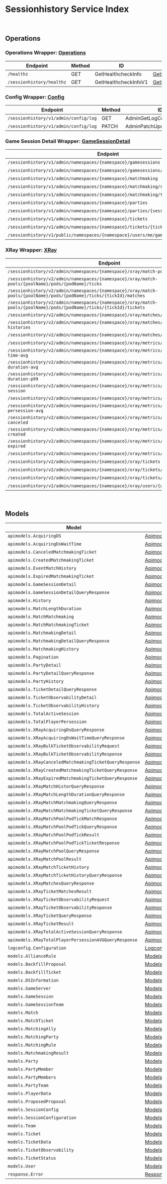 # Sessionhistory Service Index

&nbsp;  

## Operations

### Operations Wrapper:  [Operations](../../src/main/java/net/accelbyte/sdk/api/sessionhistory/wrappers/Operations.java)
| Endpoint | Method | ID | Class | Example |
|---|---|---|---|---|
| `/healthz` | GET | GetHealthcheckInfo | [GetHealthcheckInfo](../../src/main/java/net/accelbyte/sdk/api/sessionhistory/operations/operations/GetHealthcheckInfo.java) | [GetHealthcheckInfo](../../samples/cli/src/main/java/net/accelbyte/sdk/cli/api/sessionhistory/operations/GetHealthcheckInfo.java) |
| `/sessionhistory/healthz` | GET | GetHealthcheckInfoV1 | [GetHealthcheckInfoV1](../../src/main/java/net/accelbyte/sdk/api/sessionhistory/operations/operations/GetHealthcheckInfoV1.java) | [GetHealthcheckInfoV1](../../samples/cli/src/main/java/net/accelbyte/sdk/cli/api/sessionhistory/operations/GetHealthcheckInfoV1.java) |

### Config Wrapper:  [Config](../../src/main/java/net/accelbyte/sdk/api/sessionhistory/wrappers/Config.java)
| Endpoint | Method | ID | Class | Example |
|---|---|---|---|---|
| `/sessionhistory/v1/admin/config/log` | GET | AdminGetLogConfig | [AdminGetLogConfig](../../src/main/java/net/accelbyte/sdk/api/sessionhistory/operations/config/AdminGetLogConfig.java) | [AdminGetLogConfig](../../samples/cli/src/main/java/net/accelbyte/sdk/cli/api/sessionhistory/config/AdminGetLogConfig.java) |
| `/sessionhistory/v1/admin/config/log` | PATCH | AdminPatchUpdateLogConfig | [AdminPatchUpdateLogConfig](../../src/main/java/net/accelbyte/sdk/api/sessionhistory/operations/config/AdminPatchUpdateLogConfig.java) | [AdminPatchUpdateLogConfig](../../samples/cli/src/main/java/net/accelbyte/sdk/cli/api/sessionhistory/config/AdminPatchUpdateLogConfig.java) |

### Game Session Detail Wrapper:  [GameSessionDetail](../../src/main/java/net/accelbyte/sdk/api/sessionhistory/wrappers/GameSessionDetail.java)
| Endpoint | Method | ID | Class | Example |
|---|---|---|---|---|
| `/sessionhistory/v1/admin/namespaces/{namespace}/gamesessions` | GET | AdminQueryGameSessionDetail | [AdminQueryGameSessionDetail](../../src/main/java/net/accelbyte/sdk/api/sessionhistory/operations/game_session_detail/AdminQueryGameSessionDetail.java) | [AdminQueryGameSessionDetail](../../samples/cli/src/main/java/net/accelbyte/sdk/cli/api/sessionhistory/game_session_detail/AdminQueryGameSessionDetail.java) |
| `/sessionhistory/v1/admin/namespaces/{namespace}/gamesessions/{sessionId}` | GET | GetGameSessionDetail | [GetGameSessionDetail](../../src/main/java/net/accelbyte/sdk/api/sessionhistory/operations/game_session_detail/GetGameSessionDetail.java) | [GetGameSessionDetail](../../samples/cli/src/main/java/net/accelbyte/sdk/cli/api/sessionhistory/game_session_detail/GetGameSessionDetail.java) |
| `/sessionhistory/v1/admin/namespaces/{namespace}/matchmaking` | GET | AdminQueryMatchmakingDetail | [AdminQueryMatchmakingDetail](../../src/main/java/net/accelbyte/sdk/api/sessionhistory/operations/game_session_detail/AdminQueryMatchmakingDetail.java) | [AdminQueryMatchmakingDetail](../../samples/cli/src/main/java/net/accelbyte/sdk/cli/api/sessionhistory/game_session_detail/AdminQueryMatchmakingDetail.java) |
| `/sessionhistory/v1/admin/namespaces/{namespace}/matchmaking/session/{sessionId}` | GET | AdminGetMatchmakingDetailBySessionID | [AdminGetMatchmakingDetailBySessionID](../../src/main/java/net/accelbyte/sdk/api/sessionhistory/operations/game_session_detail/AdminGetMatchmakingDetailBySessionID.java) | [AdminGetMatchmakingDetailBySessionID](../../samples/cli/src/main/java/net/accelbyte/sdk/cli/api/sessionhistory/game_session_detail/AdminGetMatchmakingDetailBySessionID.java) |
| `/sessionhistory/v1/admin/namespaces/{namespace}/matchmaking/ticket/{ticketId}` | GET | AdminGetMatchmakingDetailByTicketID | [AdminGetMatchmakingDetailByTicketID](../../src/main/java/net/accelbyte/sdk/api/sessionhistory/operations/game_session_detail/AdminGetMatchmakingDetailByTicketID.java) | [AdminGetMatchmakingDetailByTicketID](../../samples/cli/src/main/java/net/accelbyte/sdk/cli/api/sessionhistory/game_session_detail/AdminGetMatchmakingDetailByTicketID.java) |
| `/sessionhistory/v1/admin/namespaces/{namespace}/parties` | GET | AdminQueryPartyDetail | [AdminQueryPartyDetail](../../src/main/java/net/accelbyte/sdk/api/sessionhistory/operations/game_session_detail/AdminQueryPartyDetail.java) | [AdminQueryPartyDetail](../../samples/cli/src/main/java/net/accelbyte/sdk/cli/api/sessionhistory/game_session_detail/AdminQueryPartyDetail.java) |
| `/sessionhistory/v1/admin/namespaces/{namespace}/parties/{sessionId}` | GET | GetPartyDetail | [GetPartyDetail](../../src/main/java/net/accelbyte/sdk/api/sessionhistory/operations/game_session_detail/GetPartyDetail.java) | [GetPartyDetail](../../samples/cli/src/main/java/net/accelbyte/sdk/cli/api/sessionhistory/game_session_detail/GetPartyDetail.java) |
| `/sessionhistory/v1/admin/namespaces/{namespace}/tickets` | GET | AdminQueryTicketDetail | [AdminQueryTicketDetail](../../src/main/java/net/accelbyte/sdk/api/sessionhistory/operations/game_session_detail/AdminQueryTicketDetail.java) | [AdminQueryTicketDetail](../../samples/cli/src/main/java/net/accelbyte/sdk/cli/api/sessionhistory/game_session_detail/AdminQueryTicketDetail.java) |
| `/sessionhistory/v1/admin/namespaces/{namespace}/tickets/{ticketId}` | GET | AdminTicketDetailGetByTicketID | [AdminTicketDetailGetByTicketID](../../src/main/java/net/accelbyte/sdk/api/sessionhistory/operations/game_session_detail/AdminTicketDetailGetByTicketID.java) | [AdminTicketDetailGetByTicketID](../../samples/cli/src/main/java/net/accelbyte/sdk/cli/api/sessionhistory/game_session_detail/AdminTicketDetailGetByTicketID.java) |
| `/sessionhistory/v1/public/namespaces/{namespace}/users/me/gamesessions` | GET | PublicQueryGameSessionMe | [PublicQueryGameSessionMe](../../src/main/java/net/accelbyte/sdk/api/sessionhistory/operations/game_session_detail/PublicQueryGameSessionMe.java) | [PublicQueryGameSessionMe](../../samples/cli/src/main/java/net/accelbyte/sdk/cli/api/sessionhistory/game_session_detail/PublicQueryGameSessionMe.java) |

### XRay Wrapper:  [XRay](../../src/main/java/net/accelbyte/sdk/api/sessionhistory/wrappers/XRay.java)
| Endpoint | Method | ID | Class | Example |
|---|---|---|---|---|
| `/sessionhistory/v2/admin/namespaces/{namespace}/xray/match-pools/{poolName}` | GET | QueryXrayMatchPool | [QueryXrayMatchPool](../../src/main/java/net/accelbyte/sdk/api/sessionhistory/operations/x_ray/QueryXrayMatchPool.java) | [QueryXrayMatchPool](../../samples/cli/src/main/java/net/accelbyte/sdk/cli/api/sessionhistory/x_ray/QueryXrayMatchPool.java) |
| `/sessionhistory/v2/admin/namespaces/{namespace}/xray/match-pools/{poolName}/pods/{podName}/ticks` | GET | QueryDetailTickMatchPool | [QueryDetailTickMatchPool](../../src/main/java/net/accelbyte/sdk/api/sessionhistory/operations/x_ray/QueryDetailTickMatchPool.java) | [QueryDetailTickMatchPool](../../samples/cli/src/main/java/net/accelbyte/sdk/cli/api/sessionhistory/x_ray/QueryDetailTickMatchPool.java) |
| `/sessionhistory/v2/admin/namespaces/{namespace}/xray/match-pools/{poolName}/pods/{podName}/ticks/{tickId}/matches` | GET | QueryDetailTickMatchPoolMatches | [QueryDetailTickMatchPoolMatches](../../src/main/java/net/accelbyte/sdk/api/sessionhistory/operations/x_ray/QueryDetailTickMatchPoolMatches.java) | [QueryDetailTickMatchPoolMatches](../../samples/cli/src/main/java/net/accelbyte/sdk/cli/api/sessionhistory/x_ray/QueryDetailTickMatchPoolMatches.java) |
| `/sessionhistory/v2/admin/namespaces/{namespace}/xray/match-pools/{poolName}/pods/{podName}/ticks/{tickId}/tickets` | GET | QueryDetailTickMatchPoolTicket | [QueryDetailTickMatchPoolTicket](../../src/main/java/net/accelbyte/sdk/api/sessionhistory/operations/x_ray/QueryDetailTickMatchPoolTicket.java) | [QueryDetailTickMatchPoolTicket](../../samples/cli/src/main/java/net/accelbyte/sdk/cli/api/sessionhistory/x_ray/QueryDetailTickMatchPoolTicket.java) |
| `/sessionhistory/v2/admin/namespaces/{namespace}/xray/matches/{matchId}/histories` | GET | QueryMatchHistories | [QueryMatchHistories](../../src/main/java/net/accelbyte/sdk/api/sessionhistory/operations/x_ray/QueryMatchHistories.java) | [QueryMatchHistories](../../samples/cli/src/main/java/net/accelbyte/sdk/cli/api/sessionhistory/x_ray/QueryMatchHistories.java) |
| `/sessionhistory/v2/admin/namespaces/{namespace}/xray/matches/{matchId}/ticket-histories` | GET | QueryMatchTicketHistories | [QueryMatchTicketHistories](../../src/main/java/net/accelbyte/sdk/api/sessionhistory/operations/x_ray/QueryMatchTicketHistories.java) | [QueryMatchTicketHistories](../../samples/cli/src/main/java/net/accelbyte/sdk/cli/api/sessionhistory/x_ray/QueryMatchTicketHistories.java) |
| `/sessionhistory/v2/admin/namespaces/{namespace}/xray/matches/{matchId}/tickets` | GET | QueryXrayMatch | [QueryXrayMatch](../../src/main/java/net/accelbyte/sdk/api/sessionhistory/operations/x_ray/QueryXrayMatch.java) | [QueryXrayMatch](../../samples/cli/src/main/java/net/accelbyte/sdk/cli/api/sessionhistory/x_ray/QueryXrayMatch.java) |
| `/sessionhistory/v2/admin/namespaces/{namespace}/xray/metrics/acquiring-ds` | GET | QueryAcquiringDS | [QueryAcquiringDS](../../src/main/java/net/accelbyte/sdk/api/sessionhistory/operations/x_ray/QueryAcquiringDS.java) | [QueryAcquiringDS](../../samples/cli/src/main/java/net/accelbyte/sdk/cli/api/sessionhistory/x_ray/QueryAcquiringDS.java) |
| `/sessionhistory/v2/admin/namespaces/{namespace}/xray/metrics/acquiring-ds-wait-time-avg` | GET | QueryAcquiringDSWaitTimeAvg | [QueryAcquiringDSWaitTimeAvg](../../src/main/java/net/accelbyte/sdk/api/sessionhistory/operations/x_ray/QueryAcquiringDSWaitTimeAvg.java) | [QueryAcquiringDSWaitTimeAvg](../../samples/cli/src/main/java/net/accelbyte/sdk/cli/api/sessionhistory/x_ray/QueryAcquiringDSWaitTimeAvg.java) |
| `/sessionhistory/v2/admin/namespaces/{namespace}/xray/metrics/match-length-duration-avg` | GET | QueryMatchLengthDurationpAvg | [QueryMatchLengthDurationpAvg](../../src/main/java/net/accelbyte/sdk/api/sessionhistory/operations/x_ray/QueryMatchLengthDurationpAvg.java) | [QueryMatchLengthDurationpAvg](../../samples/cli/src/main/java/net/accelbyte/sdk/cli/api/sessionhistory/x_ray/QueryMatchLengthDurationpAvg.java) |
| `/sessionhistory/v2/admin/namespaces/{namespace}/xray/metrics/match-length-duration-p99` | GET | QueryMatchLengthDurationp99 | [QueryMatchLengthDurationp99](../../src/main/java/net/accelbyte/sdk/api/sessionhistory/operations/x_ray/QueryMatchLengthDurationp99.java) | [QueryMatchLengthDurationp99](../../samples/cli/src/main/java/net/accelbyte/sdk/cli/api/sessionhistory/x_ray/QueryMatchLengthDurationp99.java) |
| `/sessionhistory/v2/admin/namespaces/{namespace}/xray/metrics/total-active-session` | GET | QueryTotalActiveSession | [QueryTotalActiveSession](../../src/main/java/net/accelbyte/sdk/api/sessionhistory/operations/x_ray/QueryTotalActiveSession.java) | [QueryTotalActiveSession](../../samples/cli/src/main/java/net/accelbyte/sdk/cli/api/sessionhistory/x_ray/QueryTotalActiveSession.java) |
| `/sessionhistory/v2/admin/namespaces/{namespace}/xray/metrics/total-match` | GET | QueryTotalMatchmakingMatch | [QueryTotalMatchmakingMatch](../../src/main/java/net/accelbyte/sdk/api/sessionhistory/operations/x_ray/QueryTotalMatchmakingMatch.java) | [QueryTotalMatchmakingMatch](../../samples/cli/src/main/java/net/accelbyte/sdk/cli/api/sessionhistory/x_ray/QueryTotalMatchmakingMatch.java) |
| `/sessionhistory/v2/admin/namespaces/{namespace}/xray/metrics/total-player-persession-avg` | GET | QueryTotalPlayerPersession | [QueryTotalPlayerPersession](../../src/main/java/net/accelbyte/sdk/api/sessionhistory/operations/x_ray/QueryTotalPlayerPersession.java) | [QueryTotalPlayerPersession](../../samples/cli/src/main/java/net/accelbyte/sdk/cli/api/sessionhistory/x_ray/QueryTotalPlayerPersession.java) |
| `/sessionhistory/v2/admin/namespaces/{namespace}/xray/metrics/total-ticket-canceled` | GET | QueryTotalMatchmakingCanceled | [QueryTotalMatchmakingCanceled](../../src/main/java/net/accelbyte/sdk/api/sessionhistory/operations/x_ray/QueryTotalMatchmakingCanceled.java) | [QueryTotalMatchmakingCanceled](../../samples/cli/src/main/java/net/accelbyte/sdk/cli/api/sessionhistory/x_ray/QueryTotalMatchmakingCanceled.java) |
| `/sessionhistory/v2/admin/namespaces/{namespace}/xray/metrics/total-ticket-created` | GET | QueryTotalMatchmakingCreated | [QueryTotalMatchmakingCreated](../../src/main/java/net/accelbyte/sdk/api/sessionhistory/operations/x_ray/QueryTotalMatchmakingCreated.java) | [QueryTotalMatchmakingCreated](../../samples/cli/src/main/java/net/accelbyte/sdk/cli/api/sessionhistory/x_ray/QueryTotalMatchmakingCreated.java) |
| `/sessionhistory/v2/admin/namespaces/{namespace}/xray/metrics/total-ticket-expired` | GET | QueryTotalMatchmakingExpired | [QueryTotalMatchmakingExpired](../../src/main/java/net/accelbyte/sdk/api/sessionhistory/operations/x_ray/QueryTotalMatchmakingExpired.java) | [QueryTotalMatchmakingExpired](../../samples/cli/src/main/java/net/accelbyte/sdk/cli/api/sessionhistory/x_ray/QueryTotalMatchmakingExpired.java) |
| `/sessionhistory/v2/admin/namespaces/{namespace}/xray/metrics/total-ticket-match` | GET | QueryTotalMatchmakingMatchTicket | [QueryTotalMatchmakingMatchTicket](../../src/main/java/net/accelbyte/sdk/api/sessionhistory/operations/x_ray/QueryTotalMatchmakingMatchTicket.java) | [QueryTotalMatchmakingMatchTicket](../../samples/cli/src/main/java/net/accelbyte/sdk/cli/api/sessionhistory/x_ray/QueryTotalMatchmakingMatchTicket.java) |
| `/sessionhistory/v2/admin/namespaces/{namespace}/xray/tickets` | POST | CreateXrayTicketObservability | [CreateXrayTicketObservability](../../src/main/java/net/accelbyte/sdk/api/sessionhistory/operations/x_ray/CreateXrayTicketObservability.java) | [CreateXrayTicketObservability](../../samples/cli/src/main/java/net/accelbyte/sdk/cli/api/sessionhistory/x_ray/CreateXrayTicketObservability.java) |
| `/sessionhistory/v2/admin/namespaces/{namespace}/xray/tickets/bulk` | POST | CreateXrayBulkTicketObservability | [CreateXrayBulkTicketObservability](../../src/main/java/net/accelbyte/sdk/api/sessionhistory/operations/x_ray/CreateXrayBulkTicketObservability.java) | [CreateXrayBulkTicketObservability](../../samples/cli/src/main/java/net/accelbyte/sdk/cli/api/sessionhistory/x_ray/CreateXrayBulkTicketObservability.java) |
| `/sessionhistory/v2/admin/namespaces/{namespace}/xray/tickets/{ticketId}` | GET | QueryXrayTimelineByTicketID | [QueryXrayTimelineByTicketID](../../src/main/java/net/accelbyte/sdk/api/sessionhistory/operations/x_ray/QueryXrayTimelineByTicketID.java) | [QueryXrayTimelineByTicketID](../../samples/cli/src/main/java/net/accelbyte/sdk/cli/api/sessionhistory/x_ray/QueryXrayTimelineByTicketID.java) |
| `/sessionhistory/v2/admin/namespaces/{namespace}/xray/users/{userId}/tickets` | GET | QueryXrayTimelineByUserID | [QueryXrayTimelineByUserID](../../src/main/java/net/accelbyte/sdk/api/sessionhistory/operations/x_ray/QueryXrayTimelineByUserID.java) | [QueryXrayTimelineByUserID](../../samples/cli/src/main/java/net/accelbyte/sdk/cli/api/sessionhistory/x_ray/QueryXrayTimelineByUserID.java) |


&nbsp;  

## Models

| Model | Class |
|---|---|
| `apimodels.AcquiringDS` | [ApimodelsAcquiringDS](../../src/main/java/net/accelbyte/sdk/api/sessionhistory/models/ApimodelsAcquiringDS.java) |
| `apimodels.AcquiringDsWaitTime` | [ApimodelsAcquiringDsWaitTime](../../src/main/java/net/accelbyte/sdk/api/sessionhistory/models/ApimodelsAcquiringDsWaitTime.java) |
| `apimodels.CanceledMatchmakingTicket` | [ApimodelsCanceledMatchmakingTicket](../../src/main/java/net/accelbyte/sdk/api/sessionhistory/models/ApimodelsCanceledMatchmakingTicket.java) |
| `apimodels.CreatedMatchmakingTicket` | [ApimodelsCreatedMatchmakingTicket](../../src/main/java/net/accelbyte/sdk/api/sessionhistory/models/ApimodelsCreatedMatchmakingTicket.java) |
| `apimodels.EventMatchHistory` | [ApimodelsEventMatchHistory](../../src/main/java/net/accelbyte/sdk/api/sessionhistory/models/ApimodelsEventMatchHistory.java) |
| `apimodels.ExpiredMatchmakingTicket` | [ApimodelsExpiredMatchmakingTicket](../../src/main/java/net/accelbyte/sdk/api/sessionhistory/models/ApimodelsExpiredMatchmakingTicket.java) |
| `apimodels.GameSessionDetail` | [ApimodelsGameSessionDetail](../../src/main/java/net/accelbyte/sdk/api/sessionhistory/models/ApimodelsGameSessionDetail.java) |
| `apimodels.GameSessionDetailQueryResponse` | [ApimodelsGameSessionDetailQueryResponse](../../src/main/java/net/accelbyte/sdk/api/sessionhistory/models/ApimodelsGameSessionDetailQueryResponse.java) |
| `apimodels.History` | [ApimodelsHistory](../../src/main/java/net/accelbyte/sdk/api/sessionhistory/models/ApimodelsHistory.java) |
| `apimodels.MatchLengthDuration` | [ApimodelsMatchLengthDuration](../../src/main/java/net/accelbyte/sdk/api/sessionhistory/models/ApimodelsMatchLengthDuration.java) |
| `apimodels.MatchMatchmaking` | [ApimodelsMatchMatchmaking](../../src/main/java/net/accelbyte/sdk/api/sessionhistory/models/ApimodelsMatchMatchmaking.java) |
| `apimodels.MatchMatchmakingTicket` | [ApimodelsMatchMatchmakingTicket](../../src/main/java/net/accelbyte/sdk/api/sessionhistory/models/ApimodelsMatchMatchmakingTicket.java) |
| `apimodels.MatchmakingDetail` | [ApimodelsMatchmakingDetail](../../src/main/java/net/accelbyte/sdk/api/sessionhistory/models/ApimodelsMatchmakingDetail.java) |
| `apimodels.MatchmakingDetailQueryResponse` | [ApimodelsMatchmakingDetailQueryResponse](../../src/main/java/net/accelbyte/sdk/api/sessionhistory/models/ApimodelsMatchmakingDetailQueryResponse.java) |
| `apimodels.MatchmakingHistory` | [ApimodelsMatchmakingHistory](../../src/main/java/net/accelbyte/sdk/api/sessionhistory/models/ApimodelsMatchmakingHistory.java) |
| `apimodels.Pagination` | [ApimodelsPagination](../../src/main/java/net/accelbyte/sdk/api/sessionhistory/models/ApimodelsPagination.java) |
| `apimodels.PartyDetail` | [ApimodelsPartyDetail](../../src/main/java/net/accelbyte/sdk/api/sessionhistory/models/ApimodelsPartyDetail.java) |
| `apimodels.PartyDetailQueryResponse` | [ApimodelsPartyDetailQueryResponse](../../src/main/java/net/accelbyte/sdk/api/sessionhistory/models/ApimodelsPartyDetailQueryResponse.java) |
| `apimodels.PartyHistory` | [ApimodelsPartyHistory](../../src/main/java/net/accelbyte/sdk/api/sessionhistory/models/ApimodelsPartyHistory.java) |
| `apimodels.TicketDetailQueryResponse` | [ApimodelsTicketDetailQueryResponse](../../src/main/java/net/accelbyte/sdk/api/sessionhistory/models/ApimodelsTicketDetailQueryResponse.java) |
| `apimodels.TicketObservabilityDetail` | [ApimodelsTicketObservabilityDetail](../../src/main/java/net/accelbyte/sdk/api/sessionhistory/models/ApimodelsTicketObservabilityDetail.java) |
| `apimodels.TicketObservabilityHistory` | [ApimodelsTicketObservabilityHistory](../../src/main/java/net/accelbyte/sdk/api/sessionhistory/models/ApimodelsTicketObservabilityHistory.java) |
| `apimodels.TotalActiveSession` | [ApimodelsTotalActiveSession](../../src/main/java/net/accelbyte/sdk/api/sessionhistory/models/ApimodelsTotalActiveSession.java) |
| `apimodels.TotalPlayerPersession` | [ApimodelsTotalPlayerPersession](../../src/main/java/net/accelbyte/sdk/api/sessionhistory/models/ApimodelsTotalPlayerPersession.java) |
| `apimodels.XRayAcquiringDsQueryResponse` | [ApimodelsXRayAcquiringDsQueryResponse](../../src/main/java/net/accelbyte/sdk/api/sessionhistory/models/ApimodelsXRayAcquiringDsQueryResponse.java) |
| `apimodels.XRayAcquiringDsWaitTimeQueryResponse` | [ApimodelsXRayAcquiringDsWaitTimeQueryResponse](../../src/main/java/net/accelbyte/sdk/api/sessionhistory/models/ApimodelsXRayAcquiringDsWaitTimeQueryResponse.java) |
| `apimodels.XRayBulkTicketObservabilityRequest` | [ApimodelsXRayBulkTicketObservabilityRequest](../../src/main/java/net/accelbyte/sdk/api/sessionhistory/models/ApimodelsXRayBulkTicketObservabilityRequest.java) |
| `apimodels.XRayBulkTicketObservabilityResponse` | [ApimodelsXRayBulkTicketObservabilityResponse](../../src/main/java/net/accelbyte/sdk/api/sessionhistory/models/ApimodelsXRayBulkTicketObservabilityResponse.java) |
| `apimodels.XRayCanceledMatchmakingTicketQueryResponse` | [ApimodelsXRayCanceledMatchmakingTicketQueryResponse](../../src/main/java/net/accelbyte/sdk/api/sessionhistory/models/ApimodelsXRayCanceledMatchmakingTicketQueryResponse.java) |
| `apimodels.XRayCreatedMatchmakingTicketQueryResponse` | [ApimodelsXRayCreatedMatchmakingTicketQueryResponse](../../src/main/java/net/accelbyte/sdk/api/sessionhistory/models/ApimodelsXRayCreatedMatchmakingTicketQueryResponse.java) |
| `apimodels.XRayExpiredMatchmakingTicketQueryResponse` | [ApimodelsXRayExpiredMatchmakingTicketQueryResponse](../../src/main/java/net/accelbyte/sdk/api/sessionhistory/models/ApimodelsXRayExpiredMatchmakingTicketQueryResponse.java) |
| `apimodels.XRayMatchHistorQueryResponse` | [ApimodelsXRayMatchHistorQueryResponse](../../src/main/java/net/accelbyte/sdk/api/sessionhistory/models/ApimodelsXRayMatchHistorQueryResponse.java) |
| `apimodels.XRayMatchLengthDurationQueryResponse` | [ApimodelsXRayMatchLengthDurationQueryResponse](../../src/main/java/net/accelbyte/sdk/api/sessionhistory/models/ApimodelsXRayMatchLengthDurationQueryResponse.java) |
| `apimodels.XRayMatchMatchmakingQueryResponse` | [ApimodelsXRayMatchMatchmakingQueryResponse](../../src/main/java/net/accelbyte/sdk/api/sessionhistory/models/ApimodelsXRayMatchMatchmakingQueryResponse.java) |
| `apimodels.XRayMatchMatchmakingTicketQueryResponse` | [ApimodelsXRayMatchMatchmakingTicketQueryResponse](../../src/main/java/net/accelbyte/sdk/api/sessionhistory/models/ApimodelsXRayMatchMatchmakingTicketQueryResponse.java) |
| `apimodels.XRayMatchPoolPodTickMatchResponse` | [ApimodelsXRayMatchPoolPodTickMatchResponse](../../src/main/java/net/accelbyte/sdk/api/sessionhistory/models/ApimodelsXRayMatchPoolPodTickMatchResponse.java) |
| `apimodels.XRayMatchPoolPodTickQueryResponse` | [ApimodelsXRayMatchPoolPodTickQueryResponse](../../src/main/java/net/accelbyte/sdk/api/sessionhistory/models/ApimodelsXRayMatchPoolPodTickQueryResponse.java) |
| `apimodels.XRayMatchPoolPodTickResult` | [ApimodelsXRayMatchPoolPodTickResult](../../src/main/java/net/accelbyte/sdk/api/sessionhistory/models/ApimodelsXRayMatchPoolPodTickResult.java) |
| `apimodels.XRayMatchPoolPodTickTicketResponse` | [ApimodelsXRayMatchPoolPodTickTicketResponse](../../src/main/java/net/accelbyte/sdk/api/sessionhistory/models/ApimodelsXRayMatchPoolPodTickTicketResponse.java) |
| `apimodels.XRayMatchPoolQueryResponse` | [ApimodelsXRayMatchPoolQueryResponse](../../src/main/java/net/accelbyte/sdk/api/sessionhistory/models/ApimodelsXRayMatchPoolQueryResponse.java) |
| `apimodels.XRayMatchPoolResult` | [ApimodelsXRayMatchPoolResult](../../src/main/java/net/accelbyte/sdk/api/sessionhistory/models/ApimodelsXRayMatchPoolResult.java) |
| `apimodels.XRayMatchTicketHistory` | [ApimodelsXRayMatchTicketHistory](../../src/main/java/net/accelbyte/sdk/api/sessionhistory/models/ApimodelsXRayMatchTicketHistory.java) |
| `apimodels.XRayMatchTicketHistoryQueryResponse` | [ApimodelsXRayMatchTicketHistoryQueryResponse](../../src/main/java/net/accelbyte/sdk/api/sessionhistory/models/ApimodelsXRayMatchTicketHistoryQueryResponse.java) |
| `apimodels.XRayMatchesQueryResponse` | [ApimodelsXRayMatchesQueryResponse](../../src/main/java/net/accelbyte/sdk/api/sessionhistory/models/ApimodelsXRayMatchesQueryResponse.java) |
| `apimodels.XRayTicketMatchesResult` | [ApimodelsXRayTicketMatchesResult](../../src/main/java/net/accelbyte/sdk/api/sessionhistory/models/ApimodelsXRayTicketMatchesResult.java) |
| `apimodels.XRayTicketObservabilityRequest` | [ApimodelsXRayTicketObservabilityRequest](../../src/main/java/net/accelbyte/sdk/api/sessionhistory/models/ApimodelsXRayTicketObservabilityRequest.java) |
| `apimodels.XRayTicketObservabilityResponse` | [ApimodelsXRayTicketObservabilityResponse](../../src/main/java/net/accelbyte/sdk/api/sessionhistory/models/ApimodelsXRayTicketObservabilityResponse.java) |
| `apimodels.XRayTicketQueryResponse` | [ApimodelsXRayTicketQueryResponse](../../src/main/java/net/accelbyte/sdk/api/sessionhistory/models/ApimodelsXRayTicketQueryResponse.java) |
| `apimodels.XRayTicketResult` | [ApimodelsXRayTicketResult](../../src/main/java/net/accelbyte/sdk/api/sessionhistory/models/ApimodelsXRayTicketResult.java) |
| `apimodels.XRayTotalActiveSessionQueryResponse` | [ApimodelsXRayTotalActiveSessionQueryResponse](../../src/main/java/net/accelbyte/sdk/api/sessionhistory/models/ApimodelsXRayTotalActiveSessionQueryResponse.java) |
| `apimodels.XRayTotalPlayerPersessionAVGQueryResponse` | [ApimodelsXRayTotalPlayerPersessionAVGQueryResponse](../../src/main/java/net/accelbyte/sdk/api/sessionhistory/models/ApimodelsXRayTotalPlayerPersessionAVGQueryResponse.java) |
| `logconfig.Configuration` | [LogconfigConfiguration](../../src/main/java/net/accelbyte/sdk/api/sessionhistory/models/LogconfigConfiguration.java) |
| `models.AllianceRule` | [ModelsAllianceRule](../../src/main/java/net/accelbyte/sdk/api/sessionhistory/models/ModelsAllianceRule.java) |
| `models.BackfillProposal` | [ModelsBackfillProposal](../../src/main/java/net/accelbyte/sdk/api/sessionhistory/models/ModelsBackfillProposal.java) |
| `models.BackfillTicket` | [ModelsBackfillTicket](../../src/main/java/net/accelbyte/sdk/api/sessionhistory/models/ModelsBackfillTicket.java) |
| `models.DSInformation` | [ModelsDSInformation](../../src/main/java/net/accelbyte/sdk/api/sessionhistory/models/ModelsDSInformation.java) |
| `models.GameServer` | [ModelsGameServer](../../src/main/java/net/accelbyte/sdk/api/sessionhistory/models/ModelsGameServer.java) |
| `models.GameSession` | [ModelsGameSession](../../src/main/java/net/accelbyte/sdk/api/sessionhistory/models/ModelsGameSession.java) |
| `models.GameSessionTeam` | [ModelsGameSessionTeam](../../src/main/java/net/accelbyte/sdk/api/sessionhistory/models/ModelsGameSessionTeam.java) |
| `models.Match` | [ModelsMatch](../../src/main/java/net/accelbyte/sdk/api/sessionhistory/models/ModelsMatch.java) |
| `models.MatchTicket` | [ModelsMatchTicket](../../src/main/java/net/accelbyte/sdk/api/sessionhistory/models/ModelsMatchTicket.java) |
| `models.MatchingAlly` | [ModelsMatchingAlly](../../src/main/java/net/accelbyte/sdk/api/sessionhistory/models/ModelsMatchingAlly.java) |
| `models.MatchingParty` | [ModelsMatchingParty](../../src/main/java/net/accelbyte/sdk/api/sessionhistory/models/ModelsMatchingParty.java) |
| `models.MatchingRule` | [ModelsMatchingRule](../../src/main/java/net/accelbyte/sdk/api/sessionhistory/models/ModelsMatchingRule.java) |
| `models.MatchmakingResult` | [ModelsMatchmakingResult](../../src/main/java/net/accelbyte/sdk/api/sessionhistory/models/ModelsMatchmakingResult.java) |
| `models.Party` | [ModelsParty](../../src/main/java/net/accelbyte/sdk/api/sessionhistory/models/ModelsParty.java) |
| `models.PartyMember` | [ModelsPartyMember](../../src/main/java/net/accelbyte/sdk/api/sessionhistory/models/ModelsPartyMember.java) |
| `models.PartyMembers` | [ModelsPartyMembers](../../src/main/java/net/accelbyte/sdk/api/sessionhistory/models/ModelsPartyMembers.java) |
| `models.PartyTeam` | [ModelsPartyTeam](../../src/main/java/net/accelbyte/sdk/api/sessionhistory/models/ModelsPartyTeam.java) |
| `models.PlayerData` | [ModelsPlayerData](../../src/main/java/net/accelbyte/sdk/api/sessionhistory/models/ModelsPlayerData.java) |
| `models.ProposedProposal` | [ModelsProposedProposal](../../src/main/java/net/accelbyte/sdk/api/sessionhistory/models/ModelsProposedProposal.java) |
| `models.SessionConfig` | [ModelsSessionConfig](../../src/main/java/net/accelbyte/sdk/api/sessionhistory/models/ModelsSessionConfig.java) |
| `models.SessionConfiguration` | [ModelsSessionConfiguration](../../src/main/java/net/accelbyte/sdk/api/sessionhistory/models/ModelsSessionConfiguration.java) |
| `models.Team` | [ModelsTeam](../../src/main/java/net/accelbyte/sdk/api/sessionhistory/models/ModelsTeam.java) |
| `models.Ticket` | [ModelsTicket](../../src/main/java/net/accelbyte/sdk/api/sessionhistory/models/ModelsTicket.java) |
| `models.TicketData` | [ModelsTicketData](../../src/main/java/net/accelbyte/sdk/api/sessionhistory/models/ModelsTicketData.java) |
| `models.TicketObservability` | [ModelsTicketObservability](../../src/main/java/net/accelbyte/sdk/api/sessionhistory/models/ModelsTicketObservability.java) |
| `models.TicketStatus` | [ModelsTicketStatus](../../src/main/java/net/accelbyte/sdk/api/sessionhistory/models/ModelsTicketStatus.java) |
| `models.User` | [ModelsUser](../../src/main/java/net/accelbyte/sdk/api/sessionhistory/models/ModelsUser.java) |
| `response.Error` | [ResponseError](../../src/main/java/net/accelbyte/sdk/api/sessionhistory/models/ResponseError.java) |
